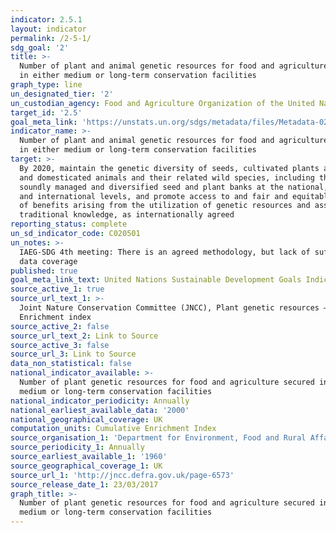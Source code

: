 ```yaml
---
indicator: 2.5.1
layout: indicator
permalink: /2-5-1/
sdg_goal: '2'
title: >-
  Number of plant and animal genetic resources for food and agriculture secured
  in either medium or long-term conservation facilities
graph_type: line
un_designated_tier: '2'
un_custodian_agency: Food and Agriculture Organization of the United Nations (UN FAO)
target_id: '2.5'
goal_meta_link: 'https://unstats.un.org/sdgs/metadata/files/Metadata-02-05-01.pdf'
indicator_name: >-
  Number of plant and animal genetic resources for food and agriculture secured
  in either medium or long-term conservation facilities
target: >-
  By 2020, maintain the genetic diversity of seeds, cultivated plants and farmed
  and domesticated animals and their related wild species, including through
  soundly managed and diversified seed and plant banks at the national, regional
  and international levels, and promote access to and fair and equitable sharing
  of benefits arising from the utilization of genetic resources and associated
  traditional knowledge, as internationally agreed
reporting_status: complete
un_sd_indicator_code: C020501
un_notes: >-
  IAEG-SDG 4th meeting: There is an agreed methodology, but lack of sufficient
  data coverage
published: true
goal_meta_link_text: United Nations Sustainable Development Goals Indicator Metadata 02-05-01
source_active_1: true
source_url_text_1: >-
  Joint Nature Conservation Committee (JNCC), Plant genetic resources –
  Enrichment index
source_active_2: false
source_url_text_2: Link to Source
source_active_3: false
source_url_3: Link to Source
data_non_statistical: false
national_indicator_available: >-
  Number of plant genetic resources for food and agriculture secured in either
  medium or long-term conservation facilities
national_indicator_periodicity: Annually
national_earliest_available_data: '2000'
national_geographical_coverage: UK
computation_units: Cumulative Enrichment Index
source_organisation_1: 'Department for Environment, Food and Rural Affairs (DEFRA)'
source_periodicity_1: Annually
source_earliest_available_1: '1960'
source_geographical_coverage_1: UK
source_url_1: 'http://jncc.defra.gov.uk/page-6573'
source_release_date_1: 23/03/2017
graph_title: >-
  Number of plant genetic resources for food and agriculture secured in either
  medium or long-term conservation facilities
---
```



